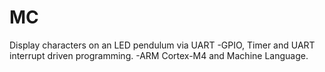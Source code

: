 # MC
Display characters on an LED pendulum via UART
-GPIO, Timer and UART interrupt driven programming.
-ARM Cortex-M4 and Machine Language.
